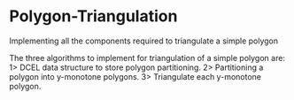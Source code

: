 # Polygon-Triangulation
Implementing all the components required to triangulate a simple polygon 

The three algorithms to implement for triangulation of a simple polygon are:
    1> DCEL data structure to store polygon partitioning.
    2> Partitioning a polygon into y-monotone polygons.
    3> Triangulate each y-monotone polygon.
